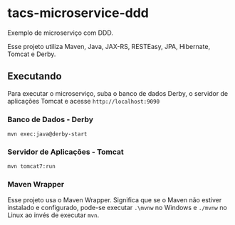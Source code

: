 # tacs-microservice-ddd

Exemplo de microserviço com DDD.

Esse projeto utiliza Maven, Java, JAX-RS, RESTEasy, JPA, Hibernate, Tomcat e Derby.

## Executando

Para executar o microserviço, suba o banco de dados Derby, o servidor de aplicações Tomcat e acesse `http://localhost:9090`

### Banco de Dados - Derby

`mvn exec:java@derby-start`

### Servidor de Aplicações - Tomcat

`mvn tomcat7:run`

### Maven Wrapper

Esse projeto usa o Maven Wrapper. Significa que se o Maven não estiver instalado e configurado, pode-se executar `.\mvnw` no Windows e `./mvnw` no Linux ao invés de executar `mvn`.